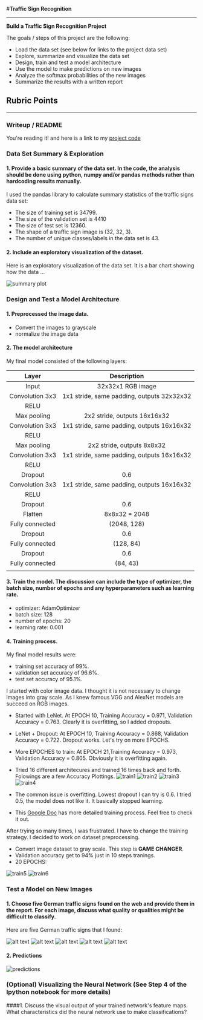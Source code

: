 #**Traffic Sign Recognition** 

---

**Build a Traffic Sign Recognition Project**

The goals / steps of this project are the following:
* Load the data set (see below for links to the project data set)
* Explore, summarize and visualize the data set
* Design, train and test a model architecture
* Use the model to make predictions on new images
* Analyze the softmax probabilities of the new images
* Summarize the results with a written report


[//]: # (Image References)

[image1]: ./examples/visualization.jpg "Visualization"
[image2]: ./examples/grayscale.jpg "Grayscaling"
[image3]: ./examples/random_noise.jpg "Random Noise"
[image4]: ./examples/placeholder.png "Traffic Sign 1"
[image5]: ./examples/placeholder.png "Traffic Sign 2"
[image6]: ./examples/placeholder.png "Traffic Sign 3"
[image7]: ./examples/placeholder.png "Traffic Sign 4"
[image8]: ./examples/placeholder.png "Traffic Sign 5"

## Rubric Points
---
### Writeup / README

You're reading it! and here is a link to my [project code](https://github.com/mdalai/self-driving-car-traffic-sign-classifier/blob/master/Traffic_Sign_Classifier.ipynb)

### Data Set Summary & Exploration

#### 1. Provide a basic summary of the data set. In the code, the analysis should be done using python, numpy and/or pandas methods rather than hardcoding results manually.

I used the pandas library to calculate summary statistics of the traffic
signs data set:

* The size of training set is 34799.
* The size of the validation set is 4410
* The size of test set is 12360.
* The shape of a traffic sign image is (32, 32, 3).
* The number of unique classes/labels in the data set is 43.

#### 2. Include an exploratory visualization of the dataset.

Here is an exploratory visualization of the data set. It is a bar chart showing how the data ...

![summary plot](/assets/bar_plot.PNG)

### Design and Test a Model Architecture

#### 1. Preprocessed the image data.
* Convert the images to grayscale
* normalize the image data


#### 2. The model architecture

My final model consisted of the following layers:

| Layer         		|     Description	        					| 
|:---------------------:|:---------------------------------------------:| 
| Input         		| 32x32x1 RGB image   							| 
| Convolution 3x3     	| 1x1 stride, same padding, outputs 32x32x32 	|
| RELU					|												|
| Max pooling	      	| 2x2 stride,  outputs 16x16x32 				|
| Convolution 3x3	    | 1x1 stride, same padding, outputs 16x16x32 |
| RELU					|												|
| Max pooling	      	| 2x2 stride,  outputs 8x8x32 				|
| Convolution 3x3	    | 1x1 stride, same padding, outputs 16x16x32 |
| RELU					|												|
| Dropout	      	| 0.6 				|
| Convolution 3x3	    | 1x1 stride, same padding, outputs 16x16x32 |
| RELU					|												|
| Dropout      	| 0.6	|
| Flatten      	| 8x8x32 = 2048	|
| Fully connected		| (2048, 128)				|
| Dropout      	| 0.6	|
| Fully connected		| (128, 84)				|
| Dropout      	| 0.6	|
| Fully connected		| (84, 43)				|
|						|												|
 


#### 3. Train the model. The discussion can include the type of optimizer, the batch size, number of epochs and any hyperparameters such as learning rate.
* optimizer: AdamOptimizer
* batch size: 128
* number of epochs: 20
* learning rate: 0.001

#### 4. Training process.
My final model results were:
* training set accuracy of 99%.
* validation set accuracy of 96.6%.
* test set accuracy of 95.1%.

I started with color image data. I thought it is not necessary to change images into gray scale. As I knew famous VGG and AlexNet models are succeed on RGB images.
* Started with LeNet. At EPOCH 10, Training Accuracy = 0.971, Validation Accuracy = 0.763. Clearly it is overfitting, so I added dropouts.
* LeNet + Dropout: At EPOCH 10, Training Accuracy = 0.868, Validation Accuracy = 0.722.  Dropout works. Let's try on more EPOCHS.
* More EPOCHES to train: At EPOCH 21,Training Accuracy = 0.973, Validation Accuracy = 0.805. Obviously it is overfitting again.
* Tried 16 different architecures and trained 16 times back and forth. Folowings are a few Accuracy Plottings.
![train1](/assets/training8.png)  ![train2](/assets/training9.png)  ![train3](/assets/training13.png) ![train4](/assets/training15.png)

* The common issue is overfitting. Lowest dropout I can try is 0.6. I tried 0.5, the model does not like it. It basically stopped learning.
* This [Google Doc](https://docs.google.com/document/d/1r1ZT1nIan5SOhfctdkrXNfES7yOc3hqESByBbwizVCo/edit#) has more detailed training process. Feel free to check it out. 

After trying so many times, I was frustrated. I have to change the training strategy. I decided to work on dataset preprocessing. 
* Convert image dataset to gray scale. This step is **GAME CHANGER**.
* Validation accuracy get to 94% just in 10 steps tranings.
* 20 EPOCHS:

![train5](/assets/gray_training1.PNG)  ![train6](/assets/gray_training2.PNG)

### Test a Model on New Images

#### 1. Choose five German traffic signs found on the web and provide them in the report. For each image, discuss what quality or qualities might be difficult to classify.

Here are five German traffic signs that I found:

![alt text](/test/test1.png) ![alt text](/test/test2.png) ![alt text](/test/test3.png) ![alt text](/test/test4.png) ![alt text](/test/test5.png)

#### 2. Predictions
![predictions](/assets/sofmax_top5.PNG)


### (Optional) Visualizing the Neural Network (See Step 4 of the Ipython notebook for more details)
####1. Discuss the visual output of your trained network's feature maps. What characteristics did the neural network use to make classifications?


